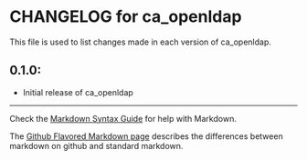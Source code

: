 # CHANGELOG for ca_openldap

This file is used to list changes made in each version of ca_openldap.

## 0.1.0:

* Initial release of ca_openldap

- - -
Check the [Markdown Syntax Guide](http://daringfireball.net/projects/markdown/syntax) for help with Markdown.

The [Github Flavored Markdown page](http://github.github.com/github-flavored-markdown/) describes the differences between markdown on github and standard markdown.
